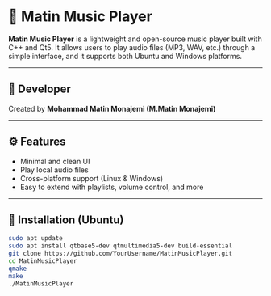 # 🎵 Matin Music Player

**Matin Music Player** is a lightweight and open-source music player built with C++ and Qt5. It allows users to play audio files (MP3, WAV, etc.) through a simple interface, and it supports both Ubuntu and Windows platforms.

---

## 👤 Developer

Created by **Mohammad Matin Monajemi (M.Matin Monajemi)**

---

## ⚙️ Features

- Minimal and clean UI
- Play local audio files
- Cross-platform support (Linux & Windows)
- Easy to extend with playlists, volume control, and more

---

## 🚀 Installation (Ubuntu)

```bash
sudo apt update
sudo apt install qtbase5-dev qtmultimedia5-dev build-essential
git clone https://github.com/YourUsername/MatinMusicPlayer.git
cd MatinMusicPlayer
qmake
make
./MatinMusicPlayer
